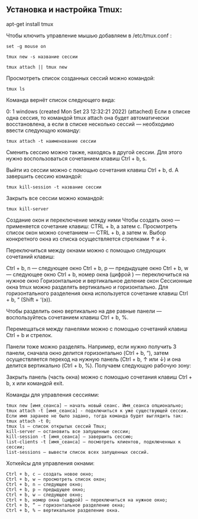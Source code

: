 
## Установка и настройка Tmux:
apt-get install tmux

Чтобы ключить управление мышью добавляем в /etc/tmux.conf :
```
set -g mouse on
```
```
tmux new -s название сессии
```
``` 
tmux attach || tmux new
```

Просмотреть список созданных сессий можно командой:
```
tmux ls
```
Команда вернёт список следующего вида:

0: 1 windows (created Mon Set 23 12:32:21 2022) (attached)
Если в списке одна сессия, то командой tmux attach она будет автоматически восстановлена, а если в списке несколько сессий — необходимо ввести следующую команду:
```
tmux attach -t наименование сессии
```

Сменить сессию можно также, находясь в другой сессии. Для этого нужно воспользоваться сочетанием клавиш Ctrl + b, s.


Выйти из сессии можно с помощью сочетания клавиш Ctrl + b, d. А завершить сессию командой:
```
tmux kill-session -t название сессии
```
Закрыть все сессии можно командой:
```
tmux kill-server
```
Создание окон и переключение между ними
Чтобы создать окно — применяется сочетание клавиш: CTRL + b, а затем c. Просмотреть список окон можно сочетанием — CTRL + b, а затем w. Выбор конкретного окна из списка осуществляется стрелками ↑ и ↓.

Переключиться между окнами можно с помощью следующих сочетаний клавиш:

Ctrl + b, n — следующее окно
Ctrl + b, p — предыдущее окно
Ctrl + b, w — следующее окно
Ctrl + b, номер окна (цифрой ) — переключиться на нужное окно
Горизонтальное и вертикальное деление окон
Сессионные окна tmux можно разделять вертикально и горизонтально. 
Для горизонтального разделения окна используется сочетание клавиш Ctrl + b, “ (Shift + ‘(э)).


Чтобы разделить окно вертикально на две равные панели — воспользуйтесь сочетанием клавиш Ctrl + b, %.


Перемещаться между панелями можно с помощью сочетаний клавиш Ctrl + b и стрелок.

Панели тоже можно разделять. 
Например, если нужно получить 3 панели, сначала окно делится горизонтально (Ctrl + b, “), затем осуществляется переход на нужную панель (Ctrl + b, ↑ или ↓) и она делится вертикально (Ctrl + b, %). Получаем следующую рабочую зону:


Закрыть панель (часть окна) можно с помощью сочетания клавиш Ctrl + b, x или командой exit.

Команды для управления сессиями:

    tmux new [имя_сеанса] — начать новый сеанс. Имя_сеанса опционально;
    tmux attach -t [имя_сеанса] - подключиться к уже существующей сессии. Если имя заранее не было задано, тогда команда будет выглядить так: tmux attach -t 0;
    tmux ls — список открытых сессий Tmux;
    kill-server — остановить все запущенные сессии;
    kill-session -t [имя_сеанса] — завершить сессию;
    list-clients -t [имя_сеанса] — посмотреть клиентов, подключенных к сессии;
    list-sessions — вывести список всех запущенных сессий.
    
Хоткейсы для управления окнами:

    Ctrl + b, c — создать новое окно;
    Ctrl + b, w — просмотреть список окон;
    Ctrl + b, n — следующее окно;
    Ctrl + b, p — предыдущее окно;
    Ctrl + b, w — следующее окно;
    Ctrl + b, номер окна (цифрой) — переключиться на нужное окно;
    Ctrl + b, “ — горизонтальное разделение окна;
    Ctrl + b, % — вертикальное разделение окна.
